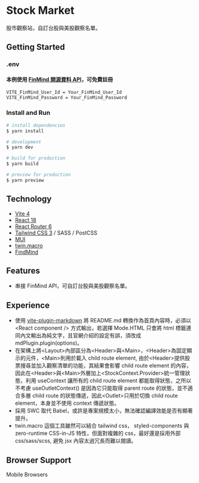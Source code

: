 # Stock Market

股市觀察站，自訂台股與美股觀察名單。

## Getting Started

### .env

#### 本例使用 [FinMind 開源資料 API](https://finmindtrade.com)，可免費註冊

```
VITE_FinMind_User_Id = Your_FinMind_User_Id
VITE_FinMind_Password = Your_FinMind_Password
```

### Install and Run

```bash
# install dependencies
$ yarn install

# development
$ yarn dev

# build for production
$ yarn build

# preview for production
$ yarn preview
```

## Technology

- [Vite 4](https://vitejs.dev/)
- [React 18](https://react.dev/reference/react)
- [React Router 6](https://reactrouter.com/)
- [Tailwind CSS 3](https://tailwindcss.com) / SASS / PostCSS
- [MUI](https://mui.com/)
- [twin.macro](https://www.npmjs.com/package/twin.macro)
- [FindMind](https://finmindtrade.com/)

## Features

- 串接 FinMind API，可自訂台股與美股觀察名單。

## Experience

- 使用 [vite-plugin-markdown](https://github.com/hmsk/vite-plugin-markdown) 將 README.md 轉換作為首頁內容時，必須以 &lt;React component /&gt; 方式輸出，若選擇 Mode.HTML 只會將 html 標籤連同內文輸出為純文字，且官網介紹的設定有誤，須改成 mdPlugin.plugin(options)。
- 在架構上將&lt;Layout&gt;內部區分為&lt;Header&gt;與&lt;Main&gt;，&lt;Header&gt;為固定顯示的元件，&lt;Main&gt;則用於載入 child route element, 由於&lt;Header&gt;提供股票搜尋並加入觀察清單的功能，其結果會影響 child route element 的內容，因此在&lt;Header&gt;與&lt;Main&gt;外層加上&lt;StockContext.Provider&gt;統一管理狀態，利用 useContext 讓所有的 child route element 都能取得狀態，之所以不考慮 useOutletContext() 是因為它只能取得 parent route 的狀態，並不適合多層 child route 的狀態傳遞，因此&lt;Outlet&gt;只用於切換 child route element，本身並不使用 context 傳遞狀態。
- 採用 SWC 取代 Babel，或許是專案規模太小，無法確認編譯效能是否有顯著提升。
- twin.macro 這個工具雖然可以結合 tailwind css， styled-components 與 zero-runtime CSS-in-JS 特性，但面對複雜的 css，最好還是採用外部 css/sass/scss, 避免 jsx 內容太過冗長而難以閱讀。

## Browser Support

Mobile Browsers
